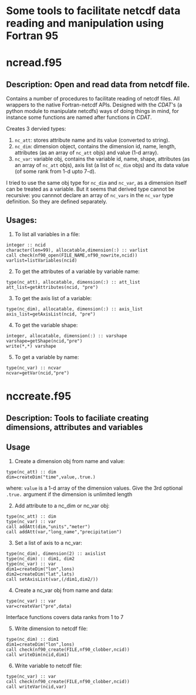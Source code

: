 # Some tools to facilitate netcdf data reading and manipulation using Fortran 95

# ncread.f95

## Description: Open and read data from netcdf file.

Contains a number of procedures to facilitate reading of
netcdf files. All wrappers to the native Fortran-netcdf APIs.
Designed with the *CDAT*'s (a python module to manipulate netcdfs)
ways of doing things in mind, for instance some functions are
named after functions in *CDAT*.

Creates 3 dervied types:

1. `nc_att`: stores attribute name and its value (converted to string).
2. `nc_dim`: dimension object, contains the dimension id, name, length,
         attributes (as an array of `nc_att` objs) and value (1-d array).
3. `nc_var`: variable obj, contains the variable id, name, shape, attributes
         (as an array of `nc_att` objs), axis list (a list of `nc_dim` objs)
         and its data value (of some rank from 1-d upto 7-d).

I tried to use the same obj type for `nc_dim` and `nc_var`, as a dimension itself
can be treated as a variable. But it seems that derived type cannot be recursive:
you cannnot declare an array of `nc_vars` in the `nc_var` type definition. So
they are defined separately.

## Usages:

1. To list all variables in a file:
 ```
 integer :: ncid
 character(len=99), allocatable,dimension(:) :: varlist
 call check(nf90_open(FILE_NAME,nf90_nowrite,ncid))
 varlist=listVariables(ncid)
 ```
 
2. To get the attributes of a variable by variable name:
 ```
 type(nc_att), allocatable, dimension(:) :: att_list
 att_list=getAttributes(ncid, "pre")
 ```
 
3. To get the axis list of a variable:
 ```
 type(nc_dim), allocatable, dimension(:) :: axis_list
 axis_list=getAxisList(ncid, "pre")
 ```
 
4. To get the variable shape:
 ```
 integer, allocatable, dimension(:) :: varshape
 varshape=getShape(ncid,"pre")
 write(*,*) varshape
 ```
 
5. To get a variable by name:
 ```
 type(nc_var) :: ncvar
 ncvar=getVar(ncid,"pre")
 ```


# nccreate.f95


## Description: Tools to faciliate creating dimensions, attributes and variables
            
## Usage

1. Create a dimension obj from name and value:
  ```
  type(nc_att) :: dim
  dim=createDim("time",value,.true.)
  ```
  where: `value` is a 1-d array of the dimension values.
  Give the 3rd optional `.true.` argument if the dimension is unlimited length

2. Add attribute to a nc_dim or nc_var obj:
  ```
  type(nc_att) :: dim
  type(nc_var) :: var
  call addAtt(dim,"units","meter")
  call addAtt(var,"long_name","precipitation")
  ```

3. Set a list of axis to a nc_var:
  ```
  type(nc_dim), dimension(2) :: axislist
  type(nc_dim) :: dim1, dim2
  type(nc_var) :: var
  dim1=createDim("lon",lons)
  dim2=createDim("lat",lats)
  call setAxisList(var,(/dim1,dim2/))
  ```

4. Create a nc_var obj from name and data:
  ```
  type(nc_var) :: var
  var=createVar("pre",data)
  ```
  Interface functions covers data ranks from 1 to 7 

5. Write dimension to netcdf file:
  ```
  type(nc_dim) :: dim1
  dim1=createDim("lon",lons)
  call check(nf90_create(FILE,nf90_clobber,ncid))
  call writeDim(ncid,dim1)
  ```

6. Write variable to netcdf file:
  ```
  type(nc_var) :: var
  call check(nf90_create(FILE,nf90_clobber,ncid))
  call writeVar(ncid,var)
  ```
